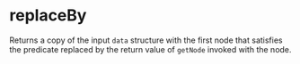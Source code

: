 # replaceBy

Returns a copy of the input `data` structure with the first node that satisfies the predicate replaced by the return value of `getNode` invoked with the node.

```

```
